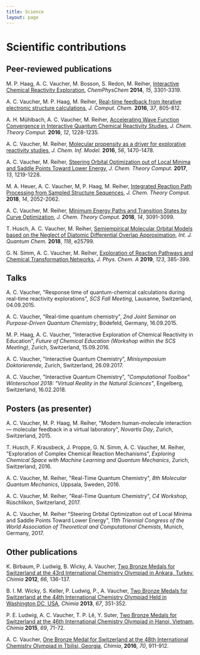 ```yaml
---
title: Science
layout: page
---
```


# Scientific contributions

## Peer-reviewed publications

M. P. Haag, A. C. Vaucher, M. Bosson, S. Redon, M. Reiher, 
[Interactive Chemical Reactivity Exploration](http://onlinelibrary.wiley.com/doi/10.1002/cphc.201402342/full),
*ChemPhysChem* **2014**, *15*, 3301-3319.

A. C. Vaucher, M. P. Haag, M. Reiher,
[Real-time feedback from iterative electronic structure calculations](http://onlinelibrary.wiley.com/doi/10.1002/jcc.24268/full),
*J. Comput. Chem.* **2016**, *37*, 805-812.

A. H. Mühlbach, A. C. Vaucher, M. Reiher,
[Accelerating Wave Function Convergence in Interactive Quantum Chemical Reactivity Studies](https://pubs.acs.org/doi/abs/10.1021/acs.jctc.5b01156),
*J. Chem. Theory Comput.* **2016**, *12*, 1228-1235.

A. C. Vaucher, M. Reiher,
[Molecular propensity as a driver for explorative reactivity studies](https://pubs.acs.org/doi/abs/10.1021/acs.jcim.6b00264),
*J. Chem. Inf. Model.* **2016**, *56*, 1470-1478.

A. C. Vaucher, M. Reiher,
[Steering Orbital Optimization out of Local Minima and Saddle Points Toward Lower Energy](https://pubs.acs.org/doi/abs/10.1021/acs.jctc.7b00011),
*J. Chem. Theory Comput.* **2017**, *13*, 1219-1228.

M. A. Heuer, A. C. Vaucher, M, P. Haag, M. Reiher,
[Integrated Reaction Path Processing from Sampled Structure Sequences](https://pubs.acs.org/doi/abs/10.1021/acs.jctc.8b00019),
*J. Chem. Theory Comput.* **2018**, *14*, 2052-2062.

A. C. Vaucher, M. Reiher,
[Minimum Energy Paths and Transition States by Curve Optimization](https://pubs.acs.org/doi/10.1021/acs.jctc.8b00169),
*J. Chem. Theory Comput.* **2018**, *14*, 3091-3099.

T. Husch, A. C. Vaucher, M. Reiher,
[Semiempirical Molecular Orbital Models based on the Neglect of Diatomic Differential Overlap Approximation](https://onlinelibrary.wiley.com/doi/full/10.1002/qua.25799),
*Int. J. Quantum Chem.* **2018**, *118*, e25799.

G. N. Simm, A. C. Vaucher, M. Reiher,
[Exploration of Reaction Pathways and Chemical Transformation Networks](https://pubs.acs.org/doi/abs/10.1021/acs.jpca.8b10007),
*J. Phys. Chem. A* **2019**, *123*, 385-399.

## Talks

A. C. Vaucher,
"Response time of quantum-chemical calculations during real-time reactivity explorations", 
*SCS Fall Meeting*,
Lausanne, Switzerland, 
04.09.2015.

A. C. Vaucher,
"Real-time quantum chemistry", 
*2nd Joint Seminar on Purpose-Driven Quantum Chemistry*,
Bödefeld, Germany, 
16.09.2015.

M. P. Haag, A. C. Vaucher,
"Interactive Exploration of Chemical Reactivity in Education", 
*Future of Chemical Education (Workshop within the SCS Meeting)*,
Zurich, Switzerland, 
15.09.2016.

A. C. Vaucher,
"Interactive Quantum Chemistry", 
*Minisymposium Doktorierende*,
Zurich, Switzerland, 
26.09.2017.

A. C. Vaucher,
"Interactive Quantum Chemistry", 
*"Computational Toolbox" Winterschool 2018: "Virtual Reality in the Natural Sciences"*,
Engelberg, Switzerland, 
16.02.2018.


## Posters (as presenter)

A. C. Vaucher, M. P. Haag, M. Reiher,
"Modern human-molecule interaction — molecular feedback in a virtual laboratory",
*Novartis Day*,
Zurich, Switzerland,
2015.

T. Husch, F. Krausbeck, J. Proppe, G. N. Simm, A. C. Vaucher, M. Reiher,
"Exploration of Complex Chemical Reaction Mechanisms",
*Exploring Chemical Space with Machine Learning and Quantum Mechanics*,
Zurich, Switzerland,
2016.

A. C. Vaucher, M. Reiher,
"Real-Time Quantum Chemistry",
*8th Molecular Quantum Mechanics*,
Uppsala, Sweden,
2016.

A. C. Vaucher, M. Reiher,
"Real-Time Quantum Chemistry",
*C4 Workshop*,
Rüschlikon, Switzerland, 
2017.

A. C. Vaucher, M. Reiher
"Steering Orbital Optimization out of Local Minima and Saddle Points Toward Lower Energy",
*11th Triennial Congress of the World Association of Theoretical and Computational Chemists*,
Munich, Germany,
2017.

<!---
## Posters (as co-author)

M. P. Haag, A. C. Vaucher, M. Bosson, S. Redon, M. Reiher,
"Exploring Chemical Reactivity Interactively",
*Faraday Discussion 169*,
Nottingham, United Kingdom, 
2014.

A. H. Mühlbach, A. C. Vaucher, M. Reiher,
"SCF Convergence Acceleration in Real-time Quantum Chemistry",
*52nd Symposium on Theoretical Chemistry*,
Bochum, Germany,
2016.

T. Husch, F. Krausbeck, J. Proppe, G. N. Simm, A. C. Vaucher, M. Reiher,
"Exploration of Complex Chemical Reaction Mechanisms",
*SCS Fall Meeting*,
Zurich, Switzerland,
2016.

A. H. Mühlbach, A. C. Vaucher, M. Reiher,
"Real-Time Quantum Chemistry",
*11th Triennial Congress of the World Association of Theoretical and Computational Chemists*,
Munich, Germany,
2017.

A. H. Mühlbach, A. C. Vaucher, M. Reiher,
"Self-consistent Field Convergence Acceleration in Real-time Quantum Chemistry",
*C4 Workshop*,
Rüschlikon, Switzerland, 
2017.

M. Segler, M. Ahmed, N. Brown, M. Fiscato, D. Neil, D. Plumbley, M. Sellwood, A. Vaucher,
"Benchmarking Neural Generative Models for De Novo Design",
*14th German Conference on Chemoinformatics*,
Mainz, Germany,
2018.

-->


## Other publications

K. Birbaum, P. Ludwig, B. Wicky, A. Vaucher,
[Two Bronze Medals for Switzerland at the 43rd International Chemistry Olympiad in Ankara, Turkey](https://doi.org/10.2533/chimia.2012.136),
*Chimia* **2012**, *66*, 136-137.

B. I. M. Wicky, S. Keller, P. Ludwig, P., A. Vaucher, 
[Two Bronze Medals for Switzerland at the 44th International Chemistry Olympiad Held in Washington DC, USA](https://doi.org/10.2533/chimia.2013.351),
*Chimia* **2013**, *67*, 351-352.

P. E. Ludwig, A. C. Vaucher, T. P. Lê, Y. Suter,
[Two Bronze Medals for Switzerland at the 46th International Chemistry Olympiad in Hanoi, Vietnam](https://doi.org/10.2533/chimia.2015.71),
*Chimia* **2015**, *69*, 71-72.

A. C. Vaucher,
[One Bronze Medal for Switzerland at the 48th International Chemistry Olympiad in Tbilisi, Georgia](https://doi.org/10.2533/chimia.2015.911),
*Chimia*, **2016**, *70*, 911-912.
